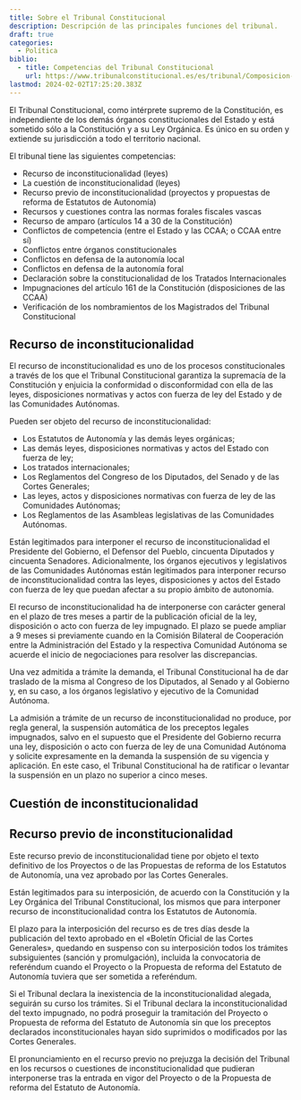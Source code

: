 ```yaml
---
title: Sobre el Tribunal Constitucional
description: Descripción de las principales funciones del tribunal.
draft: true
categories:
  - Política
biblio:
  - title: Competencias del Tribunal Constitucional
    url: https://www.tribunalconstitucional.es/es/tribunal/Composicion-Organizacion/competencias/Paginas/default.aspx
lastmod: 2024-02-02T17:25:20.383Z
---
```


El Tribunal Constitucional, como intérprete supremo de la Constitución, es independiente de los demás órganos constitucionales del Estado y está sometido sólo a la Constitución y a su Ley Orgánica. Es único en su orden y extiende su jurisdicción a todo el territorio nacional.

El tribunal tiene las siguientes competencias:
- Recurso de inconstitucionalidad (leyes)
- La cuestión de inconstitucionalidad (leyes)
- Recurso previo de inconstitucionalidad (proyectos y propuestas de reforma de Estatutos de Autonomía)
- Recursos y cuestiones contra las normas forales fiscales vascas
- Recurso de amparo (artículos 14 a 30 de la Constitución)
- Conflictos de competencia (entre el Estado y las CCAA; o CCAA entre sí)
- Conflictos entre órganos constitucionales
- Conflictos en defensa de la autonomía local
- Conflictos en defensa de la autonomía foral
- Declaración sobre la constitucionalidad de los Tratados Internacionales
- Impugnaciones del artículo 161 de la Constitución (disposiciones de las CCAA)
- Verificación de los nombramientos de los Magistrados del Tribunal Constitucional

## Recurso de inconstitucionalidad
El recurso de inconstitucionalidad es uno de los procesos constitucionales a través de los que el Tribunal Constitucional garantiza la supremacía de la Constitución y enjuicia la conformidad o disconformidad con ella de las leyes, disposiciones normativas y actos con fuerza de ley del Estado y de las Comunidades Autónomas.

Pueden ser objeto del recurso de inconstitucionalidad:
- Los Estatutos de Autonomía y las demás leyes orgánicas;
- Las demás leyes, disposiciones normativas y actos del Estado con fuerza de ley;
- Los tratados internacionales;
- Los Reglamentos del Congreso de los Diputados, del Senado y de las Cortes Generales;
- Las leyes, actos y disposiciones normativas con fuerza de ley de las Comunidades Autónomas;
- Los Reglamentos de las Asambleas legislativas de las Comunidades Autónomas.

Están legitimados para interponer el recurso de inconstitucionalidad el Presidente del Gobierno, el Defensor del Pueblo, cincuenta Diputados y cincuenta Senadores. Adicionalmente, los órganos ejecutivos y legislativos de las Comunidades Autónomas están legitimados para interponer recurso de inconstitucionalidad contra las leyes, disposiciones y actos del Estado con fuerza de ley que puedan afectar a su propio ámbito de autonomía.

El recurso de inconstitucionalidad ha de interponerse con carácter general en el plazo de tres meses a partir de la publicación oficial de la ley, disposición o acto con fuerza de ley impugnado. El plazo se puede ampliar a 9 meses si previamente cuando en la Comisión Bilateral de Cooperación entre la Administración del Estado y la respectiva Comunidad Autónoma se acuerde el inicio de negociaciones para resolver las discrepancias.

Una vez admitida a trámite la demanda, el Tribunal Constitucional ha de dar traslado de la misma al Congreso de los Diputados, al Senado y al Gobierno y, en su caso, a los órganos legislativo y ejecutivo de la Comunidad Autónoma.

La admisión a trámite de un recurso de inconstitucionalidad no produce, por regla general, la suspensión automática de los preceptos legales impugnados, salvo en el supuesto que el Presidente del Gobierno recurra una ley, disposición o acto con fuerza de ley de una Comunidad Autónoma y solicite expresamente en la demanda la suspensión de su vigencia y aplicación. En este caso, el Tribunal Constitucional ha de ratificar o levantar la suspensión en un plazo no superior a cinco meses.

## Cuestión de inconstitucionalidad

## Recurso previo de inconstitucionalidad 
Este recurso previo de inconstitucionalidad tiene por objeto el texto definitivo de los Proyectos o de las Propuestas de reforma de los Estatutos de Autonomía, una vez aprobado por las Cortes Generales. 

Están legitimados para su interposición, de acuerdo con la Constitución y la Ley Orgánica del Tribunal Constitucional, los mismos que para interponer recurso de inconstitucionalidad contra los Estatutos de Autonomía.

El plazo para la interposición del recurso es de tres días desde la publicación del texto aprobado en el «Boletín Oficial de las Cortes Generales», quedando en suspenso con su interposición todos los trámites subsiguientes (sanción y promulgación), incluida la convocatoria de referéndum cuando el Proyecto o la Propuesta de reforma del Estatuto de Autonomía tuviera que ser sometida a referéndum.

Si el Tribunal declara la inexistencia de la inconstitucionalidad alegada, seguirán su curso los trámites. Si el Tribunal declara la inconstitucionalidad del texto impugnado, no podrá proseguir la tramitación del Proyecto o Propuesta de reforma del Estatuto de Autonomía sin que los preceptos declarados inconstitucionales hayan sido suprimidos o modificados por las Cortes Generales.

El pronunciamiento en el recurso previo no prejuzga la decisión del Tribunal en los recursos o cuestiones de inconstitucionalidad que pudieran interponerse tras la entrada en vigor del Proyecto o de la Propuesta de reforma del Estatuto de Autonomía.